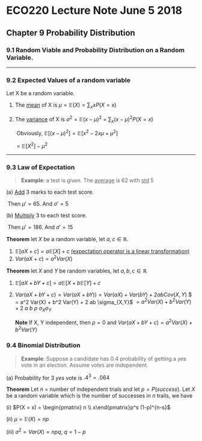 # ECO220 Lecture Note June 5 2018

## Chapter 9 Probability Distribution

### 9.1 Random Viable and Probability Distribution on a Random Variable.

------

### 9.2 Expected Values of a random variable

Let X be a random variable.

1. The <u>mean</u> of X is $\mu = \mathbb{E}(X) = \sum_{x} x P(X = x)$

2. The <u>variance</u> of X is $\sigma^2 = \mathbb{E}(x-\mu)^2$ = $\sum_{x} (x - \mu)^2 P(X=x)$

   ​	Obviously, $\mathbb{E}[(x - \mu)^2] = \mathbb{E}[x^2 - 2 x \mu + \mu^2]$

   ​	= $\mathbb{E}[X^2] - \mu^2$

-----

###  9.3 Law of Expectation

> **Example**: a test is given. The <u>average</u> is 62 with <u>std</u> 5

(a) <u>Add</u> 3 marks to each test score. 

​	Then $\mu' = 65$. And $\sigma' = 5$

(b) <u>Multiply</u> 3 to each test score.

​	Then $\mu' = 186$. And $\sigma' = 15$

**Theorem** let $X$ be a random variable, let $a, c \in \mathbb{R}$.

1. $\mathbb{E}[a X + c] = a \mathbb{E}[X] + c$ <u>(expectation operator is a linear transformation)</u>
2. $Var(a X + c) = a^2 Var(X)$

**Theorem** let $X$ and $Y$ be random variables, let $a,b,c \in \mathbb{R}$

1. $\mathbb{E}[aX + bY + c] = a \mathbb{E}[X + b\mathbb{E}[Y] + c$

2. $Var(aX+bY+c) = Var(aX+bY)) = Var(aX) + Var(bY) + 2abCov(X,Y)$ $ = a^2 Var(X) + b^2 Var(Y) + 2 ab \sigma_{X,Y}$ $= a^2 Var(X) + b^2Var(Y) + 2\ a\ b\ \rho\ \sigma_X \sigma_Y$

   **Note** If X, Y independent, then $\rho = 0$ and $Var(aX + bY + c) = a^2 Var(X) + b^2Var(Y)$

   

### 9.4 Binomial Distribution

> **Example**: Suppose a candidate has 0.4 probability of getting a *yes* vote in an election. Assume votes are independent.

(a) Probability for 3 *yes* vote is $.4^3 = .064$

**Theorem** Let $n$ = number of independent trials and let $p = P(success)$. Let $X$ be a random variable which is the number of successes in $n$ trails, we have

(i) $P(X = x) = \begin{pmatrix} n \\ x\end{pmatrix}p^s (1-p)^{n-s}$

(ii) $\mu = \mathbb{E}(X) = np$

(iii) $\sigma ^2 = Var(X) = npq,\ q=1-p$
